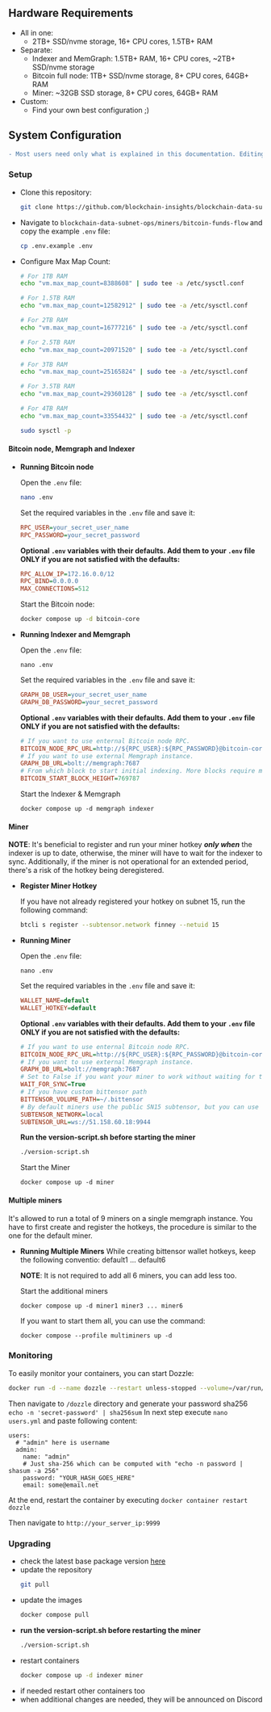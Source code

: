## Hardware Requirements
- All in one: 
  - 2TB+ SSD/nvme storage, 16+ CPU cores, 1.5TB+ RAM
- Separate:
  - Indexer and MemGraph: 1.5TB+ RAM, 16+ CPU cores, ~2TB+ SSD/nvme storage
  - Bitcoin full node: 1TB+ SSD/nvme storage, 8+ CPU cores, 64GB+ RAM
  - Miner: ~32GB SSD storage, 8+ CPU cores, 64GB+ RAM
- Custom:
  - Find your own best configuration ;)

## System Configuration

```diff
- Most users need only what is explained in this documentation. Editing the docker-compose files and the optional variables may create problems and is for advanced users only!
```

### Setup

- Clone this repository:
    ```bash
    git clone https://github.com/blockchain-insights/blockchain-data-subnet-ops
    ```
- Navigate to ```blockchain-data-subnet-ops/miners/bitcoin-funds-flow``` and copy the example ```.env``` file:
    ```bash
    cp .env.example .env
    ```
- Configure Max Map Count:
    ```bash
    # For 1TB RAM
    echo "vm.max_map_count=8388608" | sudo tee -a /etc/sysctl.conf
    
    # For 1.5TB RAM
    echo "vm.max_map_count=12582912" | sudo tee -a /etc/sysctl.conf
    
    # For 2TB RAM
    echo "vm.max_map_count=16777216" | sudo tee -a /etc/sysctl.conf
    
    # For 2.5TB RAM
    echo "vm.max_map_count=20971520" | sudo tee -a /etc/sysctl.conf
    
    # For 3TB RAM
    echo "vm.max_map_count=25165824" | sudo tee -a /etc/sysctl.conf
    
    # For 3.5TB RAM
    echo "vm.max_map_count=29360128" | sudo tee -a /etc/sysctl.conf
    
    # For 4TB RAM
    echo "vm.max_map_count=33554432" | sudo tee -a /etc/sysctl.conf

    sudo sysctl -p
    ```
#### Bitcoin node, Memgraph and Indexer

- **Running Bitcoin node**

    Open the ```.env``` file:
    ```bash
    nano .env
    ```
    Set the required variables in the ```.env``` file and save it:
    ```ini
    RPC_USER=your_secret_user_name
    RPC_PASSWORD=your_secret_password
    ```
    
    **Optional ```.env``` variables with their defaults. Add them to your ```.env``` file ONLY if you are not satisfied with the defaults:**
    ```ini
    RPC_ALLOW_IP=172.16.0.0/12
    RPC_BIND=0.0.0.0
    MAX_CONNECTIONS=512
    ```

    Start the Bitcoin node:
    ```bash
    docker compose up -d bitcoin-core
    ```

- **Running Indexer and Memgraph**

    Open the ```.env``` file:
    ```
    nano .env
    ```

    Set the required variables in the ```.env``` file and save it:
    ```ini
    GRAPH_DB_USER=your_secret_user_name
    GRAPH_DB_PASSWORD=your_secret_password
    ```

    **Optional ```.env``` variables with their defaults. Add them to your ```.env``` file ONLY if you are not satisfied with the defaults:**
    ```ini
    # If you want to use enternal Bitcoin node RPC.
    BITCOIN_NODE_RPC_URL=http://${RPC_USER}:${RPC_PASSWORD}@bitcoin-core:8332
    # If you want to use external Memgraph instance.
    GRAPH_DB_URL=bolt://memgraph:7687
    # From which block to start initial indexing. More blocks require more initial time but give better rewards. At least 50000 indexed blocks are preferable.
    BITCOIN_START_BLOCK_HEIGHT=769787
    ```

    Start the Indexer & Memgraph
    ```
    docker compose up -d memgraph indexer
    ```

#### Miner
**NOTE**: It's beneficial to register and run your miner hotkey ***only when*** the indexer is up to date, otherwise, the miner will have to wait for the indexer to sync. Additionally, if the miner is not operational for an extended period, there's a risk of the hotkey being deregistered.

- **Register Miner Hotkey**

    If you have not already registered your hotkey on subnet 15, run the following command:
    ```bash
    btcli s register --subtensor.network finney --netuid 15
    ```

- **Running Miner**

    Open the ```.env``` file:
    ```
    nano .env
    ```

    Set the required variables in the ```.env``` file and save it:
    ```ini
    WALLET_NAME=default
    WALLET_HOTKEY=default
    ```

    **Optional ```.env``` variables with their defaults. Add them to your ```.env``` file ONLY if you are not satisfied with the defaults:**
    ```ini
    # If you want to use enternal Bitcoin node RPC.
    BITCOIN_NODE_RPC_URL=http://${RPC_USER}:${RPC_PASSWORD}@bitcoin-core:8332
    # If you want to use external Memgraph instance.
    GRAPH_DB_URL=bolt://memgraph:7687
    # Set to False if you want your miner to work without waiting for the Indexer to sync, but be aware that this might impact the miner's rewards.
    WAIT_FOR_SYNC=True
    # If you have custom bittensor path
    BITTENSOR_VOLUME_PATH=~/.bittensor
    # By default miners use the public SN15 subtensor, but you can use other too
    SUBTENSOR_NETWORK=local
    SUBTENSOR_URL=ws://51.158.60.18:9944
    ```

    **Run the version-script.sh before starting the miner**
    ```bash
    ./version-script.sh
    ```

    Start the Miner
    ```
    docker compose up -d miner
    ```

#### Multiple miners
It's allowed to run a total of 9 miners on a single memgraph instance. You have to first create and register the hotkeys, the procedure is similar to the one for the default miner.

- **Running Multiple Miners**
    While creating bittensor wallet hotkeys, keep the following conventio: default1 ... default6
    
    **NOTE**: It is not required to add all 6 miners, you can add less too.

    Start the additional miners
    ```
    docker compose up -d miner1 miner3 ... miner6
    ```
    If you want to start them all, you can use the command:
    ```
    docker compose --profile multiminers up -d
    ```

### Monitoring

To easily monitor your containers, you can start Dozzle:
```bash
docker run -d --name dozzle --restart unless-stopped --volume=/var/run/docker.sock:/var/run/docker.sock --volume /root/dozzle:/data -p 9999:8080 amir20/dozzle:latest --auth-provider simple
```

Then navigate to `/dozzle` directory and generate your password sha256 `echo -n 'secret-password' | sha256sum`
In next step execute `nano users.yml` and paste following content:

```
users:
  # "admin" here is username
  admin:
    name: "admin"
    # Just sha-256 which can be computed with "echo -n password | shasum -a 256"
    password: "YOUR_HASH_GOES_HERE"
    email: some@email.net
```

At the end, restart the container by executing `docker container restart dozzle`

Then navigate to ```http://your_server_ip:9999```

### Upgrading

- check the latest base package version [here](https://github.com/blockchain-insights/blockchain-data-subnet/pkgs/container/blockchain_insights_base)
- update the repository
    ```bash 
    git pull
    ```
- update the images
    ```bash
    docker compose pull
    ```
- **run the version-script.sh before restarting the miner**
    ```bash
    ./version-script.sh
    ```
- restart containers
    ```bash
    docker compose up -d indexer miner
    ```
- if needed restart other containers too
- when additional changes are needed, they will be announced on Discord
